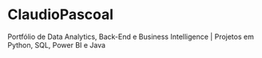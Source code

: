 # ClaudioPascoal
Portfólio de Data Analytics, Back-End e Business Intelligence | Projetos em Python, SQL, Power BI e Java
